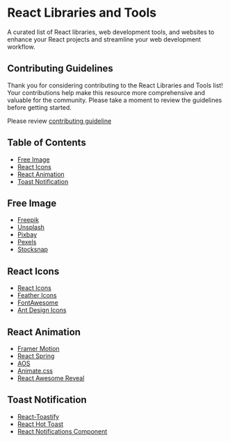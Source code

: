 # React Libraries and Tools
A curated list of React libraries, web development tools, and websites to enhance your React projects and streamline your web development workflow.

## Contributing Guidelines

Thank you for considering contributing to the React Libraries and Tools list! Your contributions help make this resource more comprehensive and valuable for the community. Please take a moment to review the guidelines before getting started.

Please review [contributing guideline](CONTRIBUTING.md)

## Table of Contents

- [Free Image](#free-image)
- [React Icons](#react-icons)
- [React Animation](#react-animation)
- [Toast Notification](#toast-notification)

## Free Image

- [Freepik](https://www.freepik.com/)
- [Unsplash](https://unsplash.com/)
- [Pixbay](https://pixabay.com/)
- [Pexels](https://www.pexels.com/)
- [Stocksnap](https://stocksnap.io/)

## React Icons

- [React Icons](https://react-icons.github.io/react-icons/)
- [Feather Icons](https://feathericons.com/)
- [FontAwesome](https://fontawesome.com/v5/docs/web/use-with/react)
- [Ant Design Icons](https://ant.design/components/icon)

## React Animation

- [Framer Motion](https://github.com/framer/motion)
- [React Spring](https://github.com/pmndrs/react-spring)
- [AOS](https://michalsnik.github.io/aos/)
- [Animate.css](https://animate.style/)
- [React Awesome Reveal](https://react-awesome-reveal.morello.dev/)

## Toast Notification

- [React-Toastify](https://github.com/fkhadra/react-toastify)
- [React Hot Toast](https://react-hot-toast.com/)
- [React Notifications Component](https://github.com/teodosii/react-notifications-component)
